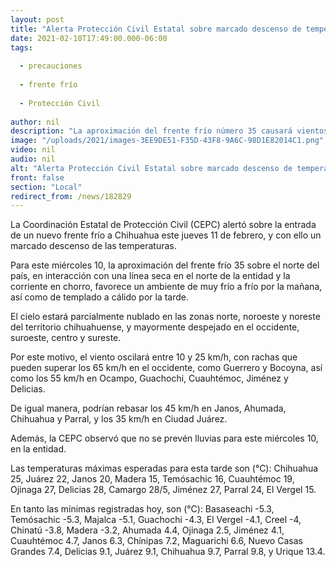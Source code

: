 ```yaml
---
layout: post
title: "Alerta Protección Civil Estatal sobre marcado descenso de temperatura este jueves 11"
date: 2021-02-10T17:49:00.000-06:00
tags:
  
  - precauciones
  
  - frente frío
  
  - Protección Civil
  
author: nil
description: "La aproximación del frente frío número 35 causará vientos hasta por encima de 65 km/h en municipios del occidente de la entidad, informa la dependencia"
image: "/uploads/2021/images-3EE9DE51-F35D-43F8-9A6C-98D1E82014C1.png"
video: nil
audio: nil
alt: "Alerta Protección Civil Estatal sobre marcado descenso de temperatura este jueves 11"
front: false
section: "Local"
redirect_from: /news/182829
---
```


La Coordinación Estatal de Protección Civil (CEPC) alertó sobre la entrada de un nuevo frente frío a Chihuahua este jueves 11 de febrero, y con ello un marcado descenso de las temperaturas.

Para este miércoles 10, la aproximación del frente frío 35 sobre el norte del país, en interacción con una línea seca en el norte de la entidad y la corriente en chorro, favorece un ambiente de muy frío a frío por la mañana, así como de templado a cálido por la tarde.

El cielo estará parcialmente nublado en las zonas norte, noroeste y noreste del territorio chihuahuense, y mayormente despejado en el occidente, suroeste, centro y sureste.

Por este motivo, el viento oscilará entre 10 y 25 km/h, con rachas que pueden superar los 65 km/h en el occidente, como Guerrero y Bocoyna, así como los 55 km/h en Ocampo, Guachochi, Cuauhtémoc, Jiménez y Delicias.

De igual manera, podrían rebasar los 45 km/h en Janos, Ahumada, Chihuahua y Parral, y los 35 km/h en Ciudad Juárez.

Además, la CEPC observó que no se prevén lluvias para este miércoles 10, en la entidad.

Las temperaturas máximas esperadas para esta tarde son (°C): Chihuahua 25, Juárez 22, Janos 20, Madera 15, Temósachic 16, Cuauhtémoc 19, Ojinaga 27, Delicias 28, Camargo 28/5, Jiménez 27, Parral 24, El Vergel 15.

En tanto las mínimas registradas hoy, son (°C): Basaseachi -5.3, Temósachic -5.3, Majalca -5.1, Guachochi -4.3, El Vergel -4.1, Creel -4, Chinatú -3.8, Madera -3.2, Ahumada 4.4, Ojinaga 2.5, Jiménez 4.1, Cuauhtémoc 4.7, Janos 6.3, Chínipas 7.2, Maguarichi 6.6, Nuevo Casas Grandes 7.4, Delicias 9.1, Juárez 9.1, Chihuahua 9.7, Parral 9.8, y Urique 13.4.